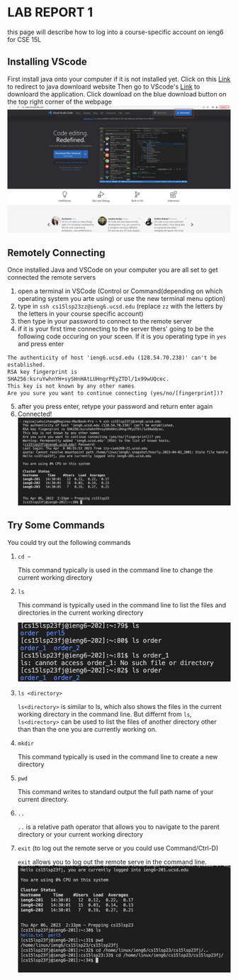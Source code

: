 # LAB REPORT 1
this page will describe how to log into a course-specific account on ieng6 for CSE 15L

## Installing VScode
  First install java onto your computer if it is not installed yet. 
    Click on this [Link](https://www.oracle.com/java/technologies/downloads/#jdk18-mac) to redirect to java downloard website
  Then go to VScode's [Link](https://code.visualstudio.com/) to downloard the application.
  Click download on the blue download button on the top right corner of the webpage
  ![Image](StepOne.png)

 ## Remotely Connecting
  Once installed Java and VSCode on your computer you are all set to get connected the remote
  servers
  1. open a terminal in VSCode (Control or Command(depending on which operating system you arte using) or use the new terminal menu option)
  2. type in `ssh cs15lsp23zz@ieng6.ucsd.edu` (replace `zz` with the letters by the letters in your course specific account)
  3. then type in your password to connect to the remote server 
  4. if it is your first time connecting to the server thers' going to be the following code occuring on your sceen. If it is you operating type in `yes` and press enter
  ```
  The authenticity of host 'ieng6.ucsd.edu (128.54.70.238)' can't be established.
  RSA key fingerprint is SHA256:ksruYwhnYH+sySHnHAtLUHngrPEyZTDl/1x99wUQcec.
  This key is not known by any other names
  Are you sure you want to continue connecting (yes/no/[fingerprint])?
  ```
  5. after you press enter, retype your password and return enter again
  6. Connected!
  ![Image](StepTwo.png)
## Try Some Commands
  You could try out the following commands
  1. `cd ~`
 
      This command typically is used in the command line to change the current working directory
  2. `ls`
  
      This command is typically used in the command line to list the files and directories in the current working directory
      
      ![Image](ls.png)
  3. `ls <directory>`
 
      `ls<directory>` is similar to ls, which also shows the files in the current working directory in the command line. But differnt from `ls`,            `ls<directory>` can be used to list the files of another directory other than than the one you are currently working on.
  4. `mkdir`
 
      This command typically is used in the command line to create a new directory
  5. `pwd`
  
      This command writes to standard output the full path name of your current directory.
  6. `..`
  
      `..` is a relative path operator that allows you to navigate to the parent directory or your current working directory 
  7. `exit` (to log out the remote serve or you could use Command/Ctrl-D)
  
      `exit` allows you to log out the remote serve in the command line.
  ![Image](StepThree.png)

